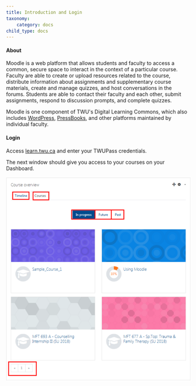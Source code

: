 ```yaml
---
title: Introduction and Login
taxonomy:
    category: docs
child_type: docs
---
```


#### About
Moodle is a web platform that allows students and faculty to access a common, secure space to interact in the context of a particular course. Faculty are able to create or upload resources related to the course, distribute information about assignments and supplementary course materials, create and manage quizzes, and host conversations in the forums. Students are able to contact their faculty and each other, submit assignments, respond to discussion prompts, and complete quizzes.

Moodle is one component of TWU's Digital Learning Commons, which also includes [WordPress](https://create.twu.ca), [PressBooks](https://books.twu.ca), and other platforms maintained by individual faculty.


#### Login
Access [learn.twu.ca](https://github.com/TWUOnline/moodlehelp/tree/21e853f28b2980f7d4c11acb9e92def97f8dc388/general/learn.twu.ca) and enter your TWUPass credentials.

The next window should give you access to your courses on your Dashboard.

![](dashboard.png)
